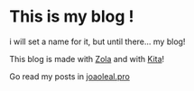 # This is my blog !
i will set a name for it, but until there... my blog!

This blog is made with [Zola](https://www.getzola.org/) and with [Kita](https://github.com/st1020/kita)!

Go read my posts in [joaoleal.pro](htttps://.joaoleal.pro)
